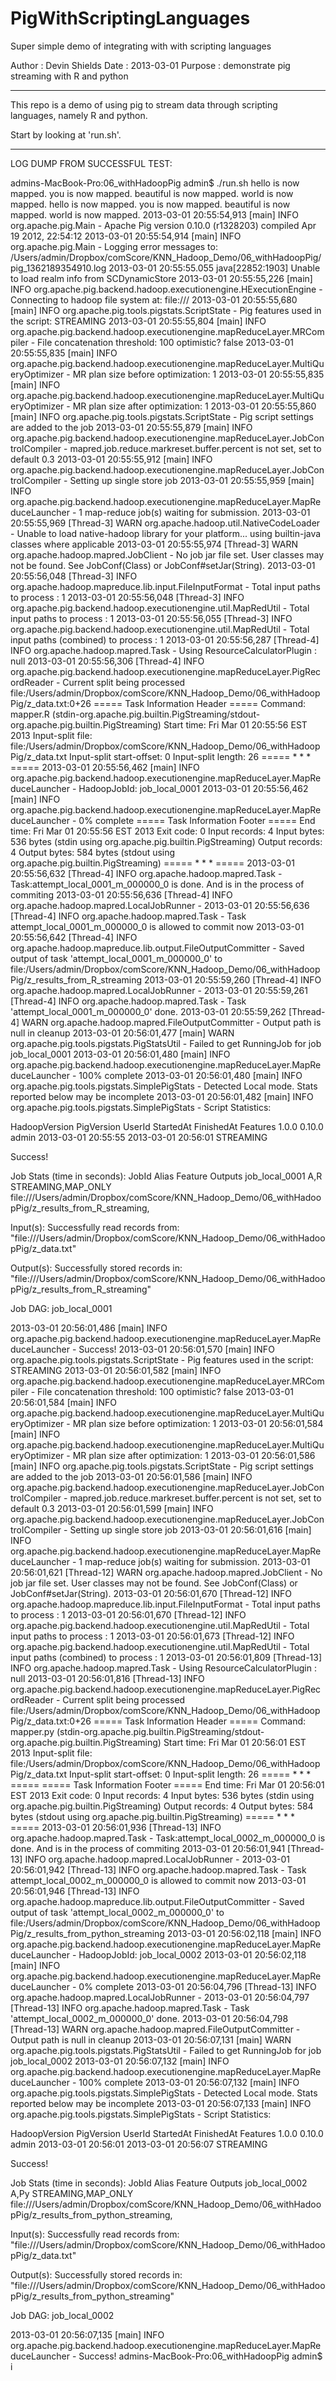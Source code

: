 PigWithScriptingLanguages
=========================

Super simple demo of integrating with with scripting languages

Author  : Devin Shields
Date    : 2013-03-01
Purpose : demonstrate pig streaming with R and python

----------------------------------

This repo is a demo of using pig to stream data through scripting languages, namely R and python.

Start by looking at 'run.sh'.

----------------------------------
LOG DUMP FROM SUCCESSFUL TEST:

admins-MacBook-Pro:06_withHadoopPig admin$ ./run.sh
hello is now mapped.
you is now mapped.
beautiful is now mapped.
world is now mapped.
hello is now mapped.
you is now mapped.
beautiful is now mapped.
world is now mapped.
2013-03-01 20:55:54,913 [main] INFO  org.apache.pig.Main - Apache Pig version 0.10.0 (r1328203) compiled Apr 19 2012, 22:54:12
2013-03-01 20:55:54,914 [main] INFO  org.apache.pig.Main - Logging error messages to: /Users/admin/Dropbox/comScore/KNN_Hadoop_Demo/06_withHadoopPig/pig_1362189354910.log
2013-03-01 20:55:55.055 java[22852:1903] Unable to load realm info from SCDynamicStore
2013-03-01 20:55:55,226 [main] INFO  org.apache.pig.backend.hadoop.executionengine.HExecutionEngine - Connecting to hadoop file system at: file:///
2013-03-01 20:55:55,680 [main] INFO  org.apache.pig.tools.pigstats.ScriptState - Pig features used in the script: STREAMING
2013-03-01 20:55:55,804 [main] INFO  org.apache.pig.backend.hadoop.executionengine.mapReduceLayer.MRCompiler - File concatenation threshold: 100 optimistic? false
2013-03-01 20:55:55,835 [main] INFO  org.apache.pig.backend.hadoop.executionengine.mapReduceLayer.MultiQueryOptimizer - MR plan size before optimization: 1
2013-03-01 20:55:55,835 [main] INFO  org.apache.pig.backend.hadoop.executionengine.mapReduceLayer.MultiQueryOptimizer - MR plan size after optimization: 1
2013-03-01 20:55:55,860 [main] INFO  org.apache.pig.tools.pigstats.ScriptState - Pig script settings are added to the job
2013-03-01 20:55:55,879 [main] INFO  org.apache.pig.backend.hadoop.executionengine.mapReduceLayer.JobControlCompiler - mapred.job.reduce.markreset.buffer.percent is not set, set to default 0.3
2013-03-01 20:55:55,912 [main] INFO  org.apache.pig.backend.hadoop.executionengine.mapReduceLayer.JobControlCompiler - Setting up single store job
2013-03-01 20:55:55,959 [main] INFO  org.apache.pig.backend.hadoop.executionengine.mapReduceLayer.MapReduceLauncher - 1 map-reduce job(s) waiting for submission.
2013-03-01 20:55:55,969 [Thread-3] WARN  org.apache.hadoop.util.NativeCodeLoader - Unable to load native-hadoop library for your platform... using builtin-java classes where applicable
2013-03-01 20:55:55,974 [Thread-3] WARN  org.apache.hadoop.mapred.JobClient - No job jar file set.  User classes may not be found. See JobConf(Class) or JobConf#setJar(String).
2013-03-01 20:55:56,048 [Thread-3] INFO  org.apache.hadoop.mapreduce.lib.input.FileInputFormat - Total input paths to process : 1
2013-03-01 20:55:56,048 [Thread-3] INFO  org.apache.pig.backend.hadoop.executionengine.util.MapRedUtil - Total input paths to process : 1
2013-03-01 20:55:56,055 [Thread-3] INFO  org.apache.pig.backend.hadoop.executionengine.util.MapRedUtil - Total input paths (combined) to process : 1
2013-03-01 20:55:56,287 [Thread-4] INFO  org.apache.hadoop.mapred.Task -  Using ResourceCalculatorPlugin : null
2013-03-01 20:55:56,306 [Thread-4] INFO  org.apache.pig.backend.hadoop.executionengine.mapReduceLayer.PigRecordReader - Current split being processed file:/Users/admin/Dropbox/comScore/KNN_Hadoop_Demo/06_withHadoopPig/z_data.txt:0+26
===== Task Information Header =====
Command: mapper.R (stdin-org.apache.pig.builtin.PigStreaming/stdout-org.apache.pig.builtin.PigStreaming)
Start time: Fri Mar 01 20:55:56 EST 2013
Input-split file: file:/Users/admin/Dropbox/comScore/KNN_Hadoop_Demo/06_withHadoopPig/z_data.txt
Input-split start-offset: 0
Input-split length: 26
=====          * * *          =====
2013-03-01 20:55:56,462 [main] INFO  org.apache.pig.backend.hadoop.executionengine.mapReduceLayer.MapReduceLauncher - HadoopJobId: job_local_0001
2013-03-01 20:55:56,462 [main] INFO  org.apache.pig.backend.hadoop.executionengine.mapReduceLayer.MapReduceLauncher - 0% complete
===== Task Information Footer =====
End time: Fri Mar 01 20:55:56 EST 2013
Exit code: 0
Input records: 4
Input bytes: 536 bytes (stdin using org.apache.pig.builtin.PigStreaming)
Output records: 4
Output bytes: 584 bytes (stdout using org.apache.pig.builtin.PigStreaming)
=====          * * *          =====
2013-03-01 20:55:56,632 [Thread-4] INFO  org.apache.hadoop.mapred.Task - Task:attempt_local_0001_m_000000_0 is done. And is in the process of commiting
2013-03-01 20:55:56,636 [Thread-4] INFO  org.apache.hadoop.mapred.LocalJobRunner - 
2013-03-01 20:55:56,636 [Thread-4] INFO  org.apache.hadoop.mapred.Task - Task attempt_local_0001_m_000000_0 is allowed to commit now
2013-03-01 20:55:56,642 [Thread-4] INFO  org.apache.hadoop.mapreduce.lib.output.FileOutputCommitter - Saved output of task 'attempt_local_0001_m_000000_0' to file:/Users/admin/Dropbox/comScore/KNN_Hadoop_Demo/06_withHadoopPig/z_results_from_R_streaming
2013-03-01 20:55:59,260 [Thread-4] INFO  org.apache.hadoop.mapred.LocalJobRunner - 
2013-03-01 20:55:59,261 [Thread-4] INFO  org.apache.hadoop.mapred.Task - Task 'attempt_local_0001_m_000000_0' done.
2013-03-01 20:55:59,262 [Thread-4] WARN  org.apache.hadoop.mapred.FileOutputCommitter - Output path is null in cleanup
2013-03-01 20:56:01,477 [main] WARN  org.apache.pig.tools.pigstats.PigStatsUtil - Failed to get RunningJob for job job_local_0001
2013-03-01 20:56:01,480 [main] INFO  org.apache.pig.backend.hadoop.executionengine.mapReduceLayer.MapReduceLauncher - 100% complete
2013-03-01 20:56:01,480 [main] INFO  org.apache.pig.tools.pigstats.SimplePigStats - Detected Local mode. Stats reported below may be incomplete
2013-03-01 20:56:01,482 [main] INFO  org.apache.pig.tools.pigstats.SimplePigStats - Script Statistics: 

HadoopVersion	PigVersion	UserId	StartedAt	FinishedAt	Features
1.0.0	0.10.0	admin	2013-03-01 20:55:55	2013-03-01 20:56:01	STREAMING

Success!

Job Stats (time in seconds):
JobId	Alias	Feature	Outputs
job_local_0001	A,R	STREAMING,MAP_ONLY	file:///Users/admin/Dropbox/comScore/KNN_Hadoop_Demo/06_withHadoopPig/z_results_from_R_streaming,

Input(s):
Successfully read records from: "file:///Users/admin/Dropbox/comScore/KNN_Hadoop_Demo/06_withHadoopPig/z_data.txt"

Output(s):
Successfully stored records in: "file:///Users/admin/Dropbox/comScore/KNN_Hadoop_Demo/06_withHadoopPig/z_results_from_R_streaming"

Job DAG:
job_local_0001


2013-03-01 20:56:01,486 [main] INFO  org.apache.pig.backend.hadoop.executionengine.mapReduceLayer.MapReduceLauncher - Success!
2013-03-01 20:56:01,570 [main] INFO  org.apache.pig.tools.pigstats.ScriptState - Pig features used in the script: STREAMING
2013-03-01 20:56:01,582 [main] INFO  org.apache.pig.backend.hadoop.executionengine.mapReduceLayer.MRCompiler - File concatenation threshold: 100 optimistic? false
2013-03-01 20:56:01,584 [main] INFO  org.apache.pig.backend.hadoop.executionengine.mapReduceLayer.MultiQueryOptimizer - MR plan size before optimization: 1
2013-03-01 20:56:01,584 [main] INFO  org.apache.pig.backend.hadoop.executionengine.mapReduceLayer.MultiQueryOptimizer - MR plan size after optimization: 1
2013-03-01 20:56:01,586 [main] INFO  org.apache.pig.tools.pigstats.ScriptState - Pig script settings are added to the job
2013-03-01 20:56:01,586 [main] INFO  org.apache.pig.backend.hadoop.executionengine.mapReduceLayer.JobControlCompiler - mapred.job.reduce.markreset.buffer.percent is not set, set to default 0.3
2013-03-01 20:56:01,599 [main] INFO  org.apache.pig.backend.hadoop.executionengine.mapReduceLayer.JobControlCompiler - Setting up single store job
2013-03-01 20:56:01,616 [main] INFO  org.apache.pig.backend.hadoop.executionengine.mapReduceLayer.MapReduceLauncher - 1 map-reduce job(s) waiting for submission.
2013-03-01 20:56:01,621 [Thread-12] WARN  org.apache.hadoop.mapred.JobClient - No job jar file set.  User classes may not be found. See JobConf(Class) or JobConf#setJar(String).
2013-03-01 20:56:01,670 [Thread-12] INFO  org.apache.hadoop.mapreduce.lib.input.FileInputFormat - Total input paths to process : 1
2013-03-01 20:56:01,670 [Thread-12] INFO  org.apache.pig.backend.hadoop.executionengine.util.MapRedUtil - Total input paths to process : 1
2013-03-01 20:56:01,673 [Thread-12] INFO  org.apache.pig.backend.hadoop.executionengine.util.MapRedUtil - Total input paths (combined) to process : 1
2013-03-01 20:56:01,809 [Thread-13] INFO  org.apache.hadoop.mapred.Task -  Using ResourceCalculatorPlugin : null
2013-03-01 20:56:01,816 [Thread-13] INFO  org.apache.pig.backend.hadoop.executionengine.mapReduceLayer.PigRecordReader - Current split being processed file:/Users/admin/Dropbox/comScore/KNN_Hadoop_Demo/06_withHadoopPig/z_data.txt:0+26
===== Task Information Header =====
Command: mapper.py (stdin-org.apache.pig.builtin.PigStreaming/stdout-org.apache.pig.builtin.PigStreaming)
Start time: Fri Mar 01 20:56:01 EST 2013
Input-split file: file:/Users/admin/Dropbox/comScore/KNN_Hadoop_Demo/06_withHadoopPig/z_data.txt
Input-split start-offset: 0
Input-split length: 26
=====          * * *          =====
===== Task Information Footer =====
End time: Fri Mar 01 20:56:01 EST 2013
Exit code: 0
Input records: 4
Input bytes: 536 bytes (stdin using org.apache.pig.builtin.PigStreaming)
Output records: 4
Output bytes: 584 bytes (stdout using org.apache.pig.builtin.PigStreaming)
=====          * * *          =====
2013-03-01 20:56:01,936 [Thread-13] INFO  org.apache.hadoop.mapred.Task - Task:attempt_local_0002_m_000000_0 is done. And is in the process of commiting
2013-03-01 20:56:01,941 [Thread-13] INFO  org.apache.hadoop.mapred.LocalJobRunner - 
2013-03-01 20:56:01,942 [Thread-13] INFO  org.apache.hadoop.mapred.Task - Task attempt_local_0002_m_000000_0 is allowed to commit now
2013-03-01 20:56:01,946 [Thread-13] INFO  org.apache.hadoop.mapreduce.lib.output.FileOutputCommitter - Saved output of task 'attempt_local_0002_m_000000_0' to file:/Users/admin/Dropbox/comScore/KNN_Hadoop_Demo/06_withHadoopPig/z_results_from_python_streaming
2013-03-01 20:56:02,118 [main] INFO  org.apache.pig.backend.hadoop.executionengine.mapReduceLayer.MapReduceLauncher - HadoopJobId: job_local_0002
2013-03-01 20:56:02,118 [main] INFO  org.apache.pig.backend.hadoop.executionengine.mapReduceLayer.MapReduceLauncher - 0% complete
2013-03-01 20:56:04,796 [Thread-13] INFO  org.apache.hadoop.mapred.LocalJobRunner - 
2013-03-01 20:56:04,797 [Thread-13] INFO  org.apache.hadoop.mapred.Task - Task 'attempt_local_0002_m_000000_0' done.
2013-03-01 20:56:04,798 [Thread-13] WARN  org.apache.hadoop.mapred.FileOutputCommitter - Output path is null in cleanup
2013-03-01 20:56:07,131 [main] WARN  org.apache.pig.tools.pigstats.PigStatsUtil - Failed to get RunningJob for job job_local_0002
2013-03-01 20:56:07,132 [main] INFO  org.apache.pig.backend.hadoop.executionengine.mapReduceLayer.MapReduceLauncher - 100% complete
2013-03-01 20:56:07,132 [main] INFO  org.apache.pig.tools.pigstats.SimplePigStats - Detected Local mode. Stats reported below may be incomplete
2013-03-01 20:56:07,133 [main] INFO  org.apache.pig.tools.pigstats.SimplePigStats - Script Statistics: 

HadoopVersion	PigVersion	UserId	StartedAt	FinishedAt	Features
1.0.0	0.10.0	admin	2013-03-01 20:56:01	2013-03-01 20:56:07	STREAMING

Success!

Job Stats (time in seconds):
JobId	Alias	Feature	Outputs
job_local_0002	A,Py	STREAMING,MAP_ONLY	file:///Users/admin/Dropbox/comScore/KNN_Hadoop_Demo/06_withHadoopPig/z_results_from_python_streaming,

Input(s):
Successfully read records from: "file:///Users/admin/Dropbox/comScore/KNN_Hadoop_Demo/06_withHadoopPig/z_data.txt"

Output(s):
Successfully stored records in: "file:///Users/admin/Dropbox/comScore/KNN_Hadoop_Demo/06_withHadoopPig/z_results_from_python_streaming"

Job DAG:
job_local_0002


2013-03-01 20:56:07,135 [main] INFO  org.apache.pig.backend.hadoop.executionengine.mapReduceLayer.MapReduceLauncher - Success!
admins-MacBook-Pro:06_withHadoopPig admin$ i
